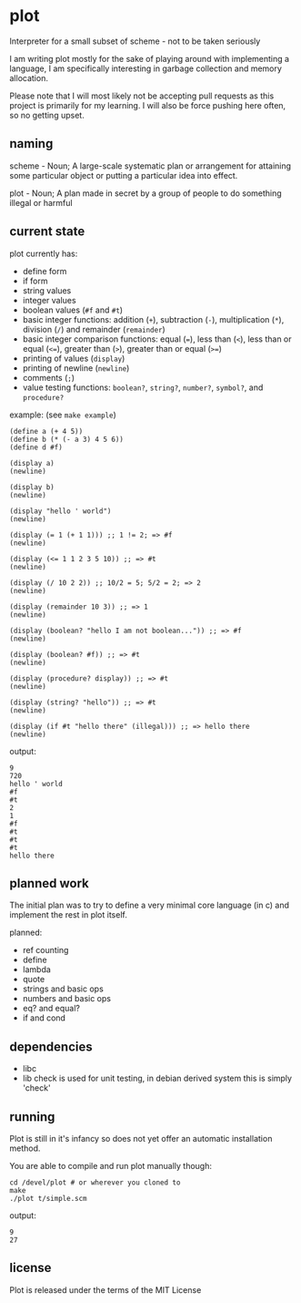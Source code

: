 plot
====
Interpreter for a small subset of scheme - not to be taken seriously

I am writing plot mostly for the sake of playing around with implementing a language,
I am specifically interesting in garbage collection and memory allocation.

Please note that I will most likely not be accepting pull requests as this project is primarily for my learning.
I will also be force pushing here often, so no getting upset.

naming
-------
scheme - Noun; A large-scale systematic plan or arrangement for attaining some particular object or putting a particular idea into effect.

plot - Noun; A plan made in secret by a group of people to do something illegal or harmful

current state
-------------
plot currently has:
* define form
* if form
* string values
* integer values
* boolean values (`#f` and `#t`)
* basic integer functions: addition (`+`), subtraction (`-`), multiplication (`*`), division (`/`) and remainder (`remainder`)
* basic integer comparison functions: equal (`=`), less than (`<`), less than or equal (`<=`), greater than (`>`), greater than or equal (`>=`)
* printing of values (`display`)
* printing of newline (`newline`)
* comments (`;`)
* value testing functions: `boolean?`, `string?`, `number?`, `symbol?`, and `procedure?`

example: (see `make example`)

    (define a (+ 4 5))
    (define b (* (- a 3) 4 5 6))
    (define d #f)

    (display a)
    (newline)

    (display b)
    (newline)

    (display "hello ' world")
    (newline)

    (display (= 1 (+ 1 1))) ;; 1 != 2; => #f
    (newline)

    (display (<= 1 1 2 3 5 10)) ;; => #t
    (newline)

    (display (/ 10 2 2)) ;; 10/2 = 5; 5/2 = 2; => 2
    (newline)

    (display (remainder 10 3)) ;; => 1
    (newline)

    (display (boolean? "hello I am not boolean...")) ;; => #f
    (newline)

    (display (boolean? #f)) ;; => #t
    (newline)

    (display (procedure? display)) ;; => #t
    (newline)

    (display (string? "hello")) ;; => #t
    (newline)

    (display (if #t "hello there" (illegal))) ;; => hello there
    (newline)

output:

    9
    720
    hello ' world
    #f
    #t
    2
    1
    #f
    #t
    #t
    #t
    hello there

planned work
------------
The initial plan was to try to define a very minimal core language (in c) and implement the rest in plot itself.

planned:
* ref counting
* define
* lambda
* quote
* strings and basic ops
* numbers and basic ops
* eq? and equal?
* if and cond

dependencies
------------
* libc
* lib check is used for unit testing, in debian derived system this is simply 'check'

running
----------
Plot is still in it's infancy so does not yet offer an automatic installation method.

You are able to compile and run plot manually though:

    cd /devel/plot # or wherever you cloned to
    make
    ./plot t/simple.scm

output:

    9
    27


license
---------
Plot is released under the terms of the MIT License


